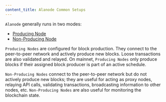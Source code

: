```yaml
---
content_title: Alanode Common Setups
---
```


`Alanode` generally runs in two modes:

- [Producing Node](00_producing-node.md)
- [Non-Producing Node](01_non-producing-node.md)

`Producing Nodes` are configured for block production. They connect to the peer-to-peer network and actively produce new blocks. Loose transactions are also validated and relayed. On mainnet, `Producing Nodes` only produce blocks if their assigned block producer is part of an active schedule.

`Non-Producing Nodes` connect to the peer-to-peer network but do not actively produce new blocks; they are useful for acting as proxy nodes, relaying API calls, validating transactions, broadcasting information to other nodes, etc. `Non-Producing Nodes` are also useful for monitoring the blockchain state.
